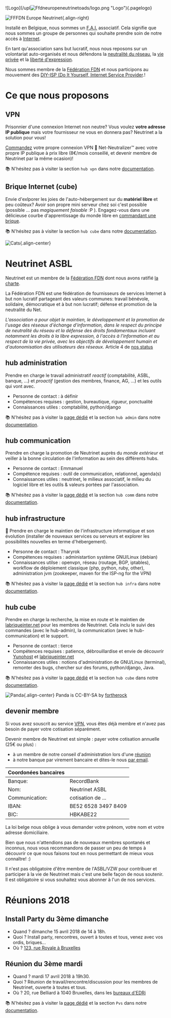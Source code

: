 <!-- TITLE: Neutrinet asbl -->
<!-- SUBTITLE: Fournisseur associatif d'accès à Internet.-->

![Logo](/upl![Ffdneuropeneutrinet](/uploads/ffdneuropeneutrinet.png "Ffdneuropeneutrinet")oads/logo.png "Logo"){.pagelogo}

![FFFDN Europe Neutrinet](/uploads/ffdneuropeneutrinet.png "Ffdneuropeneutrinet"){.align-right}

Installé en Belgique, nous sommes un [F.A.I.](https://fr.wikipedia.org/wiki/Fournisseur_d%27acc%C3%A8s_%C3%A0_Internet) associatif. Cela signifie que nous sommes un groupe de personnes qui souhaite prendre soin de notre accès à [Internet](https://fr.wikipedia.org/wiki/Internet).

En tant qu'association sans but lucratif, nous nous reposons sur un volontariat  auto-organisés et nous défendons la [neutralité du réseau](https://www.laquadrature.net/fr/neutralite_du_Net), la [vie privée](https://www.anthologieprivacy.be/fr/node/602) et la [liberté d'expression](https://fr.wikipedia.org/wiki/Libert%C3%A9_d%27expression). 

Nous sommes membre de la [Fédération FDN](https://www.ffdn.org/) et nous participons au mouvement des [DIY-ISP (Do It Yourself, Internet Service Provider](https://www.diyisp.org).!
# Ce que nous proposons
## VPN
Prisonnier d'une connexion Internet non neutre?
Vous voulez **votre adresse IP publique** mais votre fournisseur ne vous en donnera pas?
Neutrinet a la solution pour vous!

[Commandez](vpn/commander) votre propre connexion VPN :closed_lock_with_key: Net-Neutralizer™ avec votre propre IP publique à prix libre (8€/mois conseillé, et devenir membre de Neutrinet par la même ocasion)!

:books: N'hésitez pas  à visiter la section `hub vpn` dans notre [documentation](all).

## Brique Internet (cube)
Envie d'exlporer les joies de l'auto-hébergement sur du **matériel libre** et peu coûteux?
Avoir son propre mini serveur chez soi c'est possible (possible ... pas *magiquement faisable* :P ).
Engagez-vous dans une délicieuse courbe d'apprentissage du monde libre en [commandant une brique](https://admin.neutrinet.be/).

:books: N'hésitez pas  à visiter la section `hub cube` dans notre [documentation](all).

![Cats](/uploads/cats.jpg "Cats"){.align-center}
# Neutrinet ASBL
Neutrinet est un membre de la [Fédération FDN](https://www.ffdn.org) dont nous avons ratifié [la charte](https://www.ffdn.org/en/node/34).

La Fédération FDN est une fédération de fournisseurs de services Internet à but non lucratif partageant des valeurs communes: travail bénévole, solidaire, démocratique et à but non lucratif; défense et promotion de la neutralité du Net.

*L'association a pour objet le maintien, le développement et la promotion de l'usage des réseaux d'échange d'information, dans le respect du principe de neutralité du réseau et la défense des droits fondamentaux incluant notamment les droits à la libre expression, à l'accès à l'information et au respect de la vie privée, avec les objectifs de développement humain et d'autonomisation des utilisateurs des réseaux.* Article 4 de [nos status](http://www.ejustice.just.fgov.be/tsv_pdf/2014/01/21/14021338.pdf) 

## hub administration

Prendre en charge le travail administratif *reactif* (comptabilité, ASBL, banque, ...) et *proactif* (gestion des membres, finance, AG, ...) et les outils qui vont avec.

* Personne de contact : à définir
* Compétences requises : gestion, bureautique, rigueur, ponctualité
* Connaissances utiles : comptabilité, python/django

:books: N'hésitez pas  à visiter la [page dédié](administration) et la section `hub admin` dans notre [documentation](all).

## hub communication 

Prendre en charge la promotion de Neutrinet auprès du *monde extérieur* et veiller à la bonne circulation de l'information au sein des différents hubs.

* Personne de contact : Emmanuel
* Compétence requises : outil de communication, relationnel, agenda(s)
* Connaissances utiles : neutrinet, le milieux associatif, le milieu du logiciel libre et les outils & valeurs portées par l'association.

:books: N'hésitez pas  à visiter la [page dédié](communication) et la section `hub comm` dans notre [documentation](all).

## hub infrastructure

:panda_face: Prendre en charge le maintien de l'infrastructure informatique et son évolution (installer de nouveaux services ou serveurs et explorer les possibilités nouvelles en terme d'hébergement).

* Personne de contact : Tharyrok
* Compétences requises : administartion système GNU/Linux (debian)
* Connaissances utilse : openvpn, réseau (routage, BGP, iptables), workflow de déploiement classique (php, python, ruby, other), administration jvm (zookeeper, maven for the ISP-ng for the VPN)

:books: N'hésitez pas  à visiter la [page dédié](infra) et la section `hub infra` dans notre [documentation](all).

## hub cube

Prendre en charge la recherche, la mise en route et le maintien de [labriqueinter.net](http://labriqueinter.net/) pour les membres de 
Neutrinet. Cela inclu le suivi des commandes (avec le hub-admin), la communication (avec le hub-communication) et le support.

* Personne de contact : tierce
* Compétences requises : patience, débrouillardise et envie de découvrir [Yunohost](https://yunohost.org) et [labriqueinter.net](http://labriqueinter.net/)
* Connaissances utiles : notions d'administration de GNU/Linux (terminal), remonter des bugs, chercher sur des forums, python/django, Java.

:books: N'hésitez pas  à visiter la [page dédié](cube) et la section `hub cube` dans notre [documentation](all).

![Panda](/uploads/panda.jpg "Panda"){.align-center}
Panda is CC-BY-SA by [fortherock](https://www.flickr.com/photos/fortherock/3898359035)

## devenir membre

Si vous avez souscrit au service [VPN](#vpn), vous êtes déjà membre et n'avez pas besoin de payer votre cotisation séparément.

Devenir membre de Neutrinet est simple : payer votre cotisation annuelle (25€ ou plus) :

- à un membre de notre conseil d'administration lors d'une [réunion](#meeting)
- à notre banque par virement bancaire et dites-le nous [par email](contact@neutrinet.be).

| Coordonées bancaires | |
|---|---|
|Banque: |RecordBank |
|Nom: |Neutrinet ASBL |
|Communication: |cotisation de ... |
|IBAN: |BE52 6528 3497 8409 |
|BIC: |HBKABE22 |

La loi belge nous oblige à vous demander votre prénom, votre nom et votre adresse domiciliaire.

Bien que nous n'attendions pas de nouveaux membres spontanés et inconnus, nous vous recommandons de passer un peu de temps à découvrir ce que nous faisons tout en nous permettant de mieux vous connaître! :)

Il n'est pas obligatoire d'être membre de l'ASBL/VZW pour contribuer et participer à la vie de Neutrinet mais c'est une belle façon de nous soutenir. Il est obligatoire si vous souhaitez vous abonner à l'un de nos services.
# Réunions 2018

## Install Party du 3ème dimanche

- Quand ? dimanche 15 avril 2018 de 14 à 18h.
- Quoi ? Install party, rencontres, ouvert à toutes et tous, venez avec vos ordis, briques...
- Où ? [123, rue Royale à Bruxelles](http://osm.org/go/0EoTjMnkL?m=&node=2345001227)


## Réunion du 3ème mardi

- Quand ?  mardi 17 avril 2018 à 19h30.
- Quoi ? Réunion de travail/rencontre/discussion pour les membres de Neutrinet, ouverte à toutes et tous.
- Où ? 20, rue Belliard à 1040 Bruxelles, dans les [bureaux d'EDRi](https://osm.org/go/0EoS3yxK5?node=3396312894)

:books: N'hésitez pas  à visiter la [page dédié](pvs) et la section `Pvs` dans notre [documentation](all).

